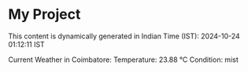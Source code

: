 # My Project

This content is dynamically generated in Indian Time (IST): 2024-10-24 01:12:11 IST


Current Weather in Coimbatore:
Temperature: 23.88 °C
Condition: mist
